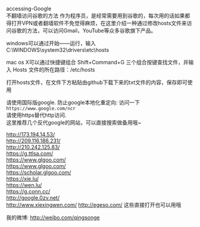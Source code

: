 accessing-Google<br/>
不翻墙访问谷歌的方法 作为程序员，是经常需要用到谷歌的，每次用的话如果都得打开VPN或者翻墙软件不免觉得麻烦，在这里介绍一种通过修改hosts文件来访问谷歌的方法，可以访问Gmail，YouTube等众多谷歌旗下产品。<br/>

windows可以通过开始——运行，输入C:\WINDOWS\system32\drivers\etc\hosts<br/>


mac os X可以通过快捷键组合 Shift+Command+G 三个组合按键查找文件，并输入 Hosts 文件的所在路径：/etc/hosts<br/>


打开hosts文件，在文件下方粘贴由github下载下来的txt文件的内容，保存即可使用<br/>


请使用国际版google. 防止google本地化重定向: 访问一下`https://www.google.com/ncr`<br/>
请使用https替代http访问.<br/>
这里推荐几个反代google的网站，可以直接搜索做备用哦~<br/>


http://173.194.14.53/  <br/>
http://209.116.186.231/  <br/>
http://210.242.125.83/    <br/>
https://g.ttlsa.com/      <br/>
https://www.glgoo.com/<br/>
https://www.glgoo.com/<br/>
https://scholar.glgoo.com/    <br/>
https://xie.lu/<br/>
https://wen.lu/<br/>
https://g.conn.cc/<br/>
http://google.0zv.net/   <br/>
http://www.xiexingwen.com/
http://egeso.com/
这些直接打开也可以用哦
<br/>


我的微博: http://weibo.com/qingsonge
